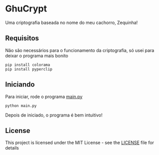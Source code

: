 # GhuCrypt 

Uma criptografia baseada no nome do meu cachorro, Zequinha! 

## Requisitos 

Não são necessários para o funcionamento da criptografia, só usei para deixar o programa mais bonito
```
pip install colorama 
pip install pyperclip 
``` 

## Iniciando 

Para iniciar, rode o programa [main.py](main.py) 

``` 
python main.py 
``` 

Depois de iniciado, o programa é bem intuitivo! 

## License 

This project is licensed under the MIT License - see the [LICENSE](LICENSE) file for details 

